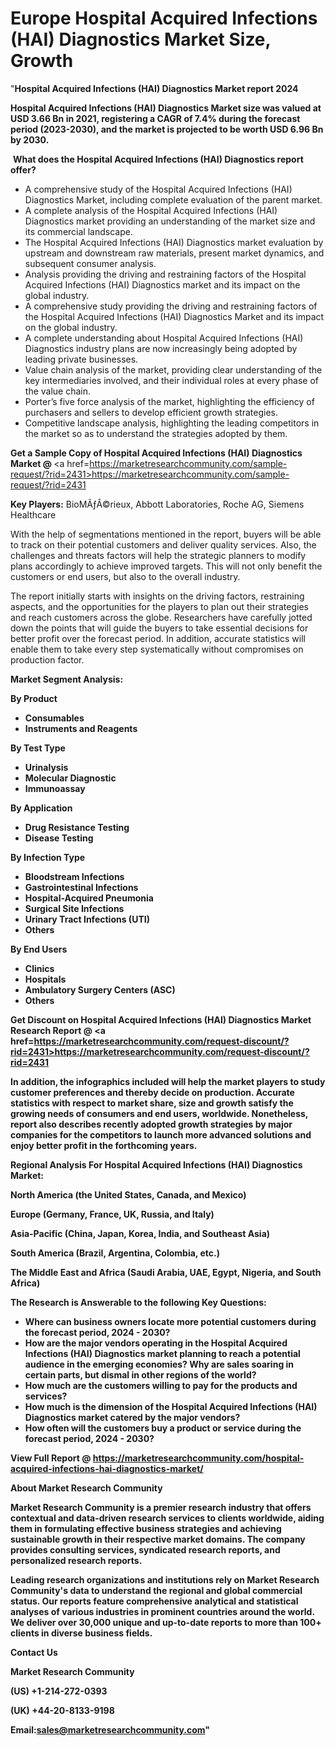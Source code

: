 # Europe Hospital Acquired Infections (HAI) Diagnostics Market Size, Growth
"<strong>Hospital Acquired Infections (HAI) Diagnostics Market report 2024</strong>

<strong>Hospital Acquired Infections (HAI) Diagnostics Market size was valued at USD 3.66 Bn in 2021, registering a CAGR of 7.4% during the forecast period (2023-2030), and the market is projected to be worth USD 6.96 Bn by 2030.</strong>

 <strong><b>What does the Hospital Acquired Infections (HAI) Diagnostics report offer?</b></strong>
<ul>
  <li>A comprehensive study of the Hospital Acquired Infections (HAI) Diagnostics Market, including complete evaluation of the parent market.</li>
  <li>A complete analysis of the Hospital Acquired Infections (HAI) Diagnostics market providing an understanding of the market size and its commercial landscape.</li>
  <li>The Hospital Acquired Infections (HAI) Diagnostics market evaluation by upstream and downstream raw materials, present market dynamics, and subsequent consumer analysis.</li>
  <li>Analysis providing the driving and restraining factors of the Hospital Acquired Infections (HAI) Diagnostics market and its impact on the global industry.</li>
  <li>A comprehensive study providing the driving and restraining factors of the Hospital Acquired Infections (HAI) Diagnostics Market and its impact on the global industry.</li>
  <li>A complete understanding about Hospital Acquired Infections (HAI) Diagnostics industry plans are now increasingly being adopted by leading private businesses.</li>
  <li>Value chain analysis of the market, providing clear understanding of the key intermediaries involved, and their individual roles at every phase of the value chain.</li>
  <li>Porter’s five force analysis of the market, highlighting the efficiency of purchasers and sellers to develop efficient growth strategies.</li>
  <li>Competitive landscape analysis, highlighting the leading competitors in the market so as to understand the strategies adopted by them.</li>
</ul>

<strong>Get a Sample Copy of Hospital Acquired Infections (HAI) Diagnostics Market @ </strong><a href=https://marketresearchcommunity.com/sample-request/?rid=2431><u>https://marketresearchcommunity.com/sample-request/?rid=2431</u></a>

<strong>Key Players:</strong> 
BioMÃƒÂ©rieux, Abbott Laboratories, Roche AG, Siemens Healthcare

With the help of segmentations mentioned in the report, buyers will be able to track on their potential customers and deliver quality services. Also, the challenges and threats factors will help the strategic planners to modify plans accordingly to achieve improved targets. This will not only benefit the customers or end users, but also to the overall industry.

The report initially starts with insights on the driving factors, restraining aspects, and the opportunities for the players to plan out their strategies and reach customers across the globe. Researchers have carefully jotted down the points that will guide the buyers to take essential decisions for better profit over the forecast period. In addition, accurate statistics will enable them to take every step systematically without compromises on production factor.

<strong>Market Segment Analysis:</strong>


<strong><strong>By Product </strong></h4>
<ul>
 	<li>Consumables</li>
 	<li>Instruments and Reagents</li>
</ul>
<strong><strong>By Test Type</strong></h4>
<ul>
 	<li>Urinalysis</li>
 	<li>Molecular Diagnostic</li>
 	<li>Immunoassay</li>
</ul>
<strong><strong>By Application </strong></h4>
<ul>
 	<li>Drug Resistance Testing</li>
 	<li>Disease Testing</li>
</ul>
<strong><strong>By Infection Type </strong></h4>
<ul>
 	<li>Bloodstream Infections</li>
 	<li>Gastrointestinal Infections</li>
 	<li>Hospital-Acquired Pneumonia</li>
 	<li>Surgical Site Infections</li>
 	<li>Urinary Tract Infections (UTI)</li>
 	<li>Others</li>
</ul>
<strong><strong>By End Users </strong></h4>
<ul>
 	<li>Clinics</li>
 	<li>Hospitals</li>
 	<li>Ambulatory Surgery Centers (ASC)</li>
 	<li>Others</li>
</ul>

<strong>Get Discount on Hospital Acquired Infections (HAI) Diagnostics Market Research Report @ </b></strong><a href=https://marketresearchcommunity.com/request-discount/?rid=2431><u>https://marketresearchcommunity.com/request-discount/?rid=2431</u></a>

In addition, the infographics included will help the market players to study customer preferences and thereby decide on production. Accurate statistics with respect to market share, size and growth satisfy the growing needs of consumers and end users, worldwide. Nonetheless, report also describes recently adopted growth strategies by major companies for the competitors to launch more advanced solutions and enjoy better profit in the forthcoming years.

<strong>Regional Analysis For Hospital Acquired Infections (HAI) Diagnostics Market:</strong>

<strong>North America</strong> (the United States, Canada, and Mexico)

<strong>Europe</strong> (Germany, France, UK, Russia, and Italy)

<strong>Asia-Pacific</strong> (China, Japan, Korea, India, and Southeast Asia)

<strong>South America</strong> (Brazil, Argentina, Colombia, etc.)

<strong>The Middle East and Africa</strong> (Saudi Arabia, UAE, Egypt, Nigeria, and South Africa)

<strong>The Research is Answerable to the following Key Questions:</strong>
<ul>
 	<li>Where can business owners locate more potential customers during the forecast period, 2024 - 2030?</li>
 	<li>How are the major vendors operating in the Hospital Acquired Infections (HAI) Diagnostics market planning to reach a potential audience in the emerging economies? Why are sales soaring in certain parts, but dismal in other regions of the world?</li>
 	<li>How much are the customers willing to pay for the products and services?</li>
 	<li>How much is the dimension of the Hospital Acquired Infections (HAI) Diagnostics market catered by the major vendors?</li>
 	<li>How often will the customers buy a product or service during the forecast period, 2024 - 2030?</li>
</ul>

<strong>View Full Report @</strong> <a href=https://marketresearchcommunity.com/hospital-acquired-infections-hai-diagnostics-market/>https://marketresearchcommunity.com/hospital-acquired-infections-hai-diagnostics-market/</a>

<strong>About Market Research Community</strong>

Market Research Community is a premier research industry that offers contextual and data-driven research services to clients worldwide, aiding them in formulating effective business strategies and achieving sustainable growth in their respective market domains. The company provides consulting services, syndicated research reports, and personalized research reports.

Leading research organizations and institutions rely on Market Research Community's data to understand the regional and global commercial status. Our reports feature comprehensive analytical and statistical analyses of various industries in prominent countries around the world. We deliver over 30,000 unique and up-to-date reports to more than 100+ clients in diverse business fields.

<strong>Contact Us</strong>

<strong>Market Research Community</strong>

(US) +1-214-272-0393

(UK) +44-20-8133-9198

<strong>Email:</strong>sales@marketresearchcommunity.com"
